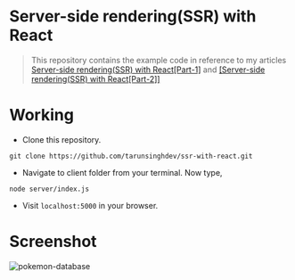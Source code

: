 # Server-side rendering(SSR) with React

> This repository contains the example code in reference to my articles [Server-side rendering(SSR) with React[Part-1]](https://tarunsingh.hashnode.dev/server-side-renderingssr-with-reactpart-1) and [[Server-side rendering(SSR) with React[Part-2]]]()

# Working

- Clone this repository.

```
git clone https://github.com/tarunsinghdev/ssr-with-react.git
```

- Navigate to client folder from your terminal. Now type,

```
node server/index.js
```

- Visit `localhost:5000` in your browser.

# Screenshot

![pokemon-database](https://user-images.githubusercontent.com/25122604/129015585-98ad66f4-fea4-4ce5-ac11-1b896355196f.png)
